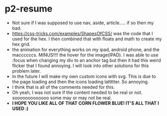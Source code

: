 p2-resume
=========

* Not sure if I was supposed to use nav, aside, article..... if so then my bad.
* https://css-tricks.com/examples/ShapesOfCSS/ was the code that I used for the hex. I then combined that with floats and math to create my hex grid.
* the animation for everything works on my ipad, android phone, and the maccccccs. MINUS!!!! the hover for the image(IPAD). I was able to use :focus when changing my div to an anchor tag but then it had this weird flicker that I found annoying. I will look into other solutions for this problem later.
* In the future I will make my own custom icons with svg. This is due to the page loading and then the icons loading lattttter. So annoying.
* I think that is all of the comments needed for this.
* Oh yeah, I was not sure if the content needed to be real or not. sooooooooooooo some may or may not be real.
* **I HOPE YOU LIKE ALL OF THAT CORN FLOWER BLUE! IT'S ALL THAT I USED :)**
